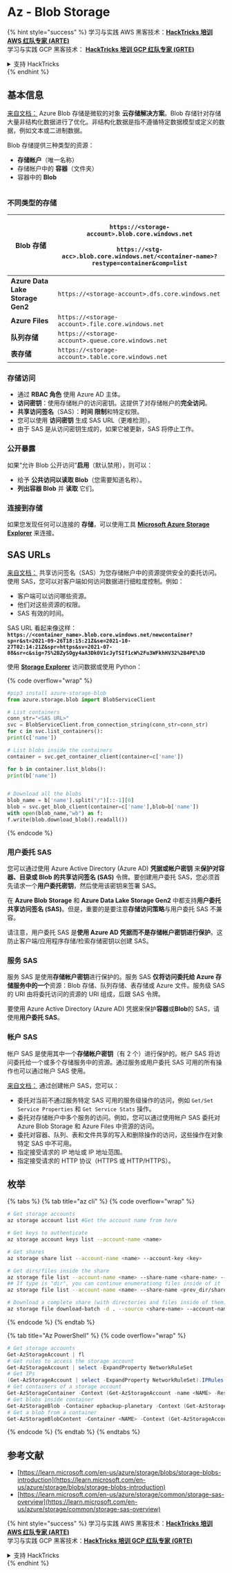 # Az - Blob Storage

{% hint style="success" %}
学习与实践 AWS 黑客技术：<img src="../../../.gitbook/assets/image (1) (1).png" alt="" data-size="line">[**HackTricks 培训 AWS 红队专家 (ARTE)**](https://training.hacktricks.xyz/courses/arte)<img src="../../../.gitbook/assets/image (1) (1).png" alt="" data-size="line">\
学习与实践 GCP 黑客技术： <img src="../../../.gitbook/assets/image (2).png" alt="" data-size="line">[**HackTricks 培训 GCP 红队专家 (GRTE)**<img src="../../../.gitbook/assets/image (2).png" alt="" data-size="line">](https://training.hacktricks.xyz/courses/grte)

<details>

<summary>支持 HackTricks</summary>

* 查看 [**订阅计划**](https://github.com/sponsors/carlospolop)!
* **加入** 💬 [**Discord 群组**](https://discord.gg/hRep4RUj7f) 或 [**Telegram 群组**](https://t.me/peass) 或 **关注** 我们的 **Twitter** 🐦 [**@hacktricks\_live**](https://twitter.com/hacktricks\_live)**.**
* **通过向** [**HackTricks**](https://github.com/carlospolop/hacktricks) 和 [**HackTricks Cloud**](https://github.com/carlospolop/hacktricks-cloud) GitHub 仓库提交 PR 分享黑客技巧。

</details>
{% endhint %}

## 基本信息

[来自文档：](https://learn.microsoft.com/en-us/azure/storage/blobs/storage-blobs-overview) Azure Blob 存储是微软的对象 **云存储解决方案**。Blob 存储针对存储大量非结构化数据进行了优化。非结构化数据是指不遵循特定数据模型或定义的数据，例如文本或二进制数据。

Blob 存储提供三种类型的资源：

* **存储帐户**（唯一名称）
* 存储帐户中的 **容器**（文件夹）
* 容器中的 **Blob**

<figure><img src="../../../.gitbook/assets/image (114).png" alt=""><figcaption></figcaption></figure>

### 不同类型的存储

| **Blob 存储**                 | <p><code>https://&#x3C;storage-account>.blob.core.windows.net</code><br><br><code>https://&#x3C;stg-acc>.blob.core.windows.net/&#x3C;container-name>?restype=container&#x26;comp=list</code></p> |
| -------------------------------- | ------------------------------------------------------------------------------------------------------------------------------------------------------------------------------------------------ |
| **Azure Data Lake Storage Gen2** | `https://<storage-account>.dfs.core.windows.net`                                                                                                                                                 |
| **Azure Files**                  | `https://<storage-account>.file.core.windows.net`                                                                                                                                                |
| **队列存储**                    | `https://<storage-account>.queue.core.windows.net`                                                                                                                                               |
| **表存储**                      | `https://<storage-account>.table.core.windows.net`                                                                                                                                               |

### 存储访问 <a href="#about-blob-storage" id="about-blob-storage"></a>

* 通过 **RBAC 角色** 使用 Azure AD 主体。
* **访问密钥**：使用存储帐户的访问密钥。这提供了对存储帐户的**完全访问**。
* **共享访问签名**（SAS）：**时间** **限制**和特定权限。
* 您可以使用 **访问密钥** 生成 SAS URL（更难检测）。
* 由于 SAS 是从访问密钥生成的，如果它被更新，SAS 将停止工作。

### 公开暴露

如果“允许 Blob 公开访问”**启用**（默认禁用），则可以：

* 给予 **公共访问以读取 Blob**（您需要知道名称）。
* **列出容器 Blob** 并 **读取** 它们。

### 连接到存储

如果您发现任何可以连接的 **存储**，可以使用工具 [**Microsoft Azure Storage Explorer**](https://azure.microsoft.com/es-es/products/storage/storage-explorer/) 来连接。

## SAS URLs

[来自文档：](https://learn.microsoft.com/en-us/azure/storage/common/storage-sas-overview) 共享访问签名（SAS）为您存储帐户中的资源提供安全的委托访问。使用 SAS，您可以对客户端如何访问数据进行细粒度控制。例如：

* 客户端可以访问哪些资源。
* 他们对这些资源的权限。
* SAS 有效的时间。

SAS URL 看起来像这样：**`https://<container_name>.blob.core.windows.net/newcontainer?sp=r&st=2021-09-26T18:15:21Z&se=2021-10-27T02:14:21Z&spr=https&sv=2021-07-08&sr=c&sig=7S%2BZySOgy4aA3Dk0V1cJyTSIf1cW%2Fu3WFkhHV32%2B4PE%3D`**

使用 [**Storage Explorer**](https://azure.microsoft.com/en-us/features/storage-explorer/) 访问数据或使用 Python：

{% code overflow="wrap" %}
```python
#pip3 install azure-storage-blob
from azure.storage.blob import BlobServiceClient

# List containers
conn_str="<SAS URL>"
svc = BlobServiceClient.from_connection_string(conn_str=conn_str)
for c in svc.list_containers():
print(c['name'])

# List blobs inside the containers
container = svc.get_container_client(container=c['name'])

for b in container.list_blobs():
print(b['name'])


# Download all the blobs
blob_name = b['name'].split("/")[::-1][0]
blob = svc.get_blob_client(container=c['name'],blob=b['name'])
with open(blob_name,"wb") as f:
f.write(blob.download_blob().readall())
```
{% endcode %}

### 用户委托 SAS <a href="#user-delegation-sas" id="user-delegation-sas"></a>

您可以通过使用 Azure Active Directory (Azure AD) **凭据或帐户密钥** 来**保护对容器、目录或 Blob 的共享访问签名 (SAS)** 令牌。要创建用户委托 SAS，您必须首先请求一个**用户委托密钥**，然后使用该密钥来签署 SAS。

在 **Azure Blob Storage** 和 **Azure Data Lake Storage Gen2** 中都支持**用户委托共享访问签名 (SAS)**。但是，重要的是要注意**存储访问策略**与用户委托 SAS 不兼容。

请注意，用户委托 SAS 是**使用 Azure AD 凭据而不是存储帐户密钥进行保护**。这防止客户端/应用程序存储/检索存储密钥以创建 SAS。

### 服务 SAS

服务 SAS 是使用**存储帐户密钥**进行保护的。服务 SAS **仅将访问委托给 Azure 存储服务中的一个**资源：Blob 存储、队列存储、表存储或 Azure 文件。服务级 SAS 的 URI 由将委托访问的资源的 URI 组成，后跟 SAS 令牌。

要使用 Azure Active Directory (Azure AD) 凭据来保护**容器**或**Blob**的 SAS，请使用**用户委托 SAS**。

### 帐户 SAS

帐户 SAS 是使用其中一个**存储帐户密钥**（有 2 个）进行保护的。帐户 SAS 将访问委托给一个或多个存储服务中的资源。通过服务或用户委托 SAS 可用的所有操作也可以通过帐户 SAS 使用。

[来自文档：](https://learn.microsoft.com/en-us/rest/api/storageservices/create-account-sas) 通过创建帐户 SAS，您可以：

* 委托对当前不通过服务特定 SAS 可用的服务级操作的访问，例如 `Get/Set Service Properties` 和 `Get Service Stats` 操作。
* 委托对存储帐户中多个服务的访问。例如，您可以通过使用帐户 SAS 委托对 Azure Blob Storage 和 Azure Files 中资源的访问。
* 委托对容器、队列、表和文件共享的写入和删除操作的访问，这些操作在对象特定 SAS 中不可用。
* 指定接受请求的 IP 地址或 IP 地址范围。
* 指定接受请求的 HTTP 协议（HTTPS 或 HTTP/HTTPS）。

## 枚举

{% tabs %}
{% tab title="az cli" %}
{% code overflow="wrap" %}
```bash
# Get storage accounts
az storage account list #Get the account name from here

# Get keys to authenticate
az storage account keys list --account-name <name>

# Get shares
az storage share list --account-name <name> --account-key <key>

# Get dirs/files inside the share
az storage file list --account-name <name> --share-name <share-name> --account-key <key>
## If type is "dir", you can continue enumerationg files inside of it
az storage file list --account-name <name> --share-name <prev_dir/share-name> --account-key <key>

# Download a complete share (with directories and files inside of them)
az storage file download-batch -d . --source <share-name> --account-name <name> --account-key <key>
```
{% endcode %}
{% endtab %}

{% tab title="Az PowerShell" %}
{% code overflow="wrap" %}
```powershell
# Get storage accounts
Get-AzStorageAccount | fl
# Get rules to access the storage account
Get-AzStorageAccount | select -ExpandProperty NetworkRuleSet
# Get IPs
(Get-AzStorageAccount | select -ExpandProperty NetworkRuleSet).IPRules
# Get containers of a storage account
Get-AzStorageContainer -Context (Get-AzStorageAccount -name <NAME> -ResourceGroupName <NAME>).context
# Get blobs inside container
Get-AzStorageBlob -Container epbackup-planetary -Context (Get-AzStorageAccount -name <name> -ResourceGroupName <name>).context
# Get a blob from a container
Get-AzStorageBlobContent -Container <NAME> -Context (Get-AzStorageAccount -name <NAME> -ResourceGroupName <NAME>).context -Blob <blob_name> -Destination .\Desktop\filename.txt
```
{% endcode %}
{% endtab %}
{% endtabs %}

## 参考文献

* [https://learn.microsoft.com/en-us/azure/storage/blobs/storage-blobs-introduction](https://learn.microsoft.com/en-us/azure/storage/blobs/storage-blobs-introduction)
* [https://learn.microsoft.com/en-us/azure/storage/common/storage-sas-overview](https://learn.microsoft.com/en-us/azure/storage/common/storage-sas-overview)

{% hint style="success" %}
学习与实践 AWS 黑客技术：<img src="../../../.gitbook/assets/image (1) (1).png" alt="" data-size="line">[**HackTricks 培训 AWS 红队专家 (ARTE)**](https://training.hacktricks.xyz/courses/arte)<img src="../../../.gitbook/assets/image (1) (1).png" alt="" data-size="line">\
学习与实践 GCP 黑客技术：<img src="../../../.gitbook/assets/image (2).png" alt="" data-size="line">[**HackTricks 培训 GCP 红队专家 (GRTE)**<img src="../../../.gitbook/assets/image (2).png" alt="" data-size="line">](https://training.hacktricks.xyz/courses/grte)

<details>

<summary>支持 HackTricks</summary>

* 查看 [**订阅计划**](https://github.com/sponsors/carlospolop)!
* **加入** 💬 [**Discord 群组**](https://discord.gg/hRep4RUj7f) 或 [**Telegram 群组**](https://t.me/peass) 或 **关注** 我们的 **Twitter** 🐦 [**@hacktricks\_live**](https://twitter.com/hacktricks\_live)**.**
* **通过向** [**HackTricks**](https://github.com/carlospolop/hacktricks) 和 [**HackTricks Cloud**](https://github.com/carlospolop/hacktricks-cloud) GitHub 仓库提交 PR 来分享黑客技巧。

</details>
{% endhint %}
